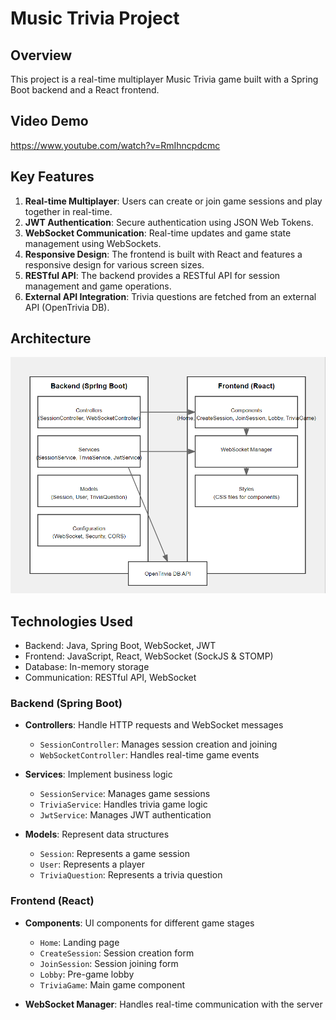 # Music Trivia Project

## Overview

This project is a real-time multiplayer Music Trivia game built with a Spring Boot backend and a React frontend. 

## Video Demo
https://www.youtube.com/watch?v=RmIhncpdcmc

## Key Features

1. **Real-time Multiplayer**: Users can create or join game sessions and play together in real-time.
2. **JWT Authentication**: Secure authentication using JSON Web Tokens.
3. **WebSocket Communication**: Real-time updates and game state management using WebSockets.
4. **Responsive Design**: The frontend is built with React and features a responsive design for various screen sizes.
5. **RESTful API**: The backend provides a RESTful API for session management and game operations.
6. **External API Integration**: Trivia questions are fetched from an external API (OpenTrivia DB).

## Architecture
![GitHub Logo](https://github.com/MohamadAlkahil/Music_Trivia_Spring/blob/main/architecture%20diagram.png)

## Technologies Used

- Backend: Java, Spring Boot, WebSocket, JWT
- Frontend: JavaScript, React, WebSocket (SockJS & STOMP)
- Database: In-memory storage 
- Communication: RESTful API, WebSocket



### Backend (Spring Boot)

- **Controllers**: Handle HTTP requests and WebSocket messages
  - `SessionController`: Manages session creation and joining
  - `WebSocketController`: Handles real-time game events

- **Services**: Implement business logic
  - `SessionService`: Manages game sessions
  - `TriviaService`: Handles trivia game logic
  - `JwtService`: Manages JWT authentication

- **Models**: Represent data structures
  - `Session`: Represents a game session
  - `User`: Represents a player
  - `TriviaQuestion`: Represents a trivia question



### Frontend (React)

- **Components**: UI components for different game stages
  - `Home`: Landing page
  - `CreateSession`: Session creation form
  - `JoinSession`: Session joining form
  - `Lobby`: Pre-game lobby
  - `TriviaGame`: Main game component

- **WebSocket Manager**: Handles real-time communication with the server
